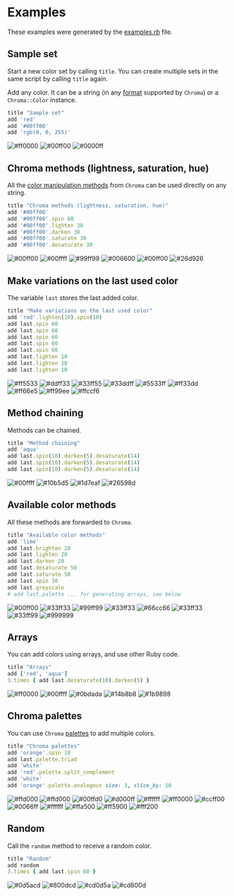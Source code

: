 # Examples

These examples were generated by the [examples.rb](examples.rb) file.

## Sample set

Start a new color set by calling `title`. You can create multiple sets 
in the same script by calling `title` again.

Add any color. It can be a string
(in any [format](https://github.com/jfairbank/chroma#creating-colors) supported by `Chroma`)
or a `Chroma::Color` instance.

```ruby
title "Sample set"
add 'red'
add '#00ff00'
add 'rgb(0, 0, 255)'
```

![#ff0000](https://via.placeholder.com/40x40/ff0000/ffffff?text=%20)
![#00ff00](https://via.placeholder.com/40x40/00ff00/000000?text=%20)
![#0000ff](https://via.placeholder.com/40x40/0000ff/ffffff?text=%20)

## Chroma methods (lightness, saturation, hue)

All the [color manipulation methods](https://github.com/jfairbank/chroma#color-manipulation)
from `Chroma` can be used directly on any string.

```ruby
title "Chroma methods (lightness, saturation, hue)"
add '#00ff00'
add '#00ff00'.spin 60
add '#00ff00'.lighten 30
add '#00ff00'.darken 30
add '#00ff00'.saturate 30
add '#00ff00'.desaturate 30
```

![#00ff00](https://via.placeholder.com/40x40/00ff00/000000?text=%20)
![#00ffff](https://via.placeholder.com/40x40/00ffff/000000?text=%20)
![#99ff99](https://via.placeholder.com/40x40/99ff99/000000?text=%20)
![#006600](https://via.placeholder.com/40x40/006600/ffffff?text=%20)
![#00ff00](https://via.placeholder.com/40x40/00ff00/000000?text=%20)
![#26d926](https://via.placeholder.com/40x40/26d926/000000?text=%20)

## Make variations on the last used color

The variable `last` stores the last added color.

```ruby
title "Make variations on the last used color"
add 'red'.lighten(10).spin(10)
add last.spin 60
add last.spin 60
add last.spin 60
add last.spin 60
add last.spin 60
add last.lighten 10
add last.lighten 10
add last.lighten 10
```

![#ff5533](https://via.placeholder.com/40x40/ff5533/000000?text=%20)
![#ddff33](https://via.placeholder.com/40x40/ddff33/000000?text=%20)
![#33ff55](https://via.placeholder.com/40x40/33ff55/000000?text=%20)
![#33ddff](https://via.placeholder.com/40x40/33ddff/000000?text=%20)
![#5533ff](https://via.placeholder.com/40x40/5533ff/ffffff?text=%20)
![#ff33dd](https://via.placeholder.com/40x40/ff33dd/000000?text=%20)
![#ff66e5](https://via.placeholder.com/40x40/ff66e5/000000?text=%20)
![#ff99ee](https://via.placeholder.com/40x40/ff99ee/000000?text=%20)
![#ffccf6](https://via.placeholder.com/40x40/ffccf6/000000?text=%20)

## Method chaining

Methods can be chained.

```ruby
title "Method chaining"
add 'aqua'
add last.spin(10).darken(5).desaturate(14)
add last.spin(10).darken(5).desaturate(14)
add last.spin(10).darken(5).desaturate(14)
```
![#00ffff](https://via.placeholder.com/40x40/00ffff/000000?text=%20)
![#10b5d5](https://via.placeholder.com/40x40/10b5d5/000000?text=%20)
![#1d7eaf](https://via.placeholder.com/40x40/1d7eaf/ffffff?text=%20)
![#26598d](https://via.placeholder.com/40x40/26598d/ffffff?text=%20)

## Available color methods

All these methods are forwarded to `Chroma`.

```ruby
title "Available color methods"
add 'lime'
add last.brighten 20
add last.lighten 20
add last.darken 20
add last.desaturate 50
add last.saturate 50
add last.spin 30
add last.greyscale
# add last.palette ... for generating arrays, see below
```

![#00ff00](https://via.placeholder.com/40x40/00ff00/000000?text=%20)
![#33ff33](https://via.placeholder.com/40x40/33ff33/000000?text=%20)
![#99ff99](https://via.placeholder.com/40x40/99ff99/000000?text=%20)
![#33ff33](https://via.placeholder.com/40x40/33ff33/000000?text=%20)
![#66cc66](https://via.placeholder.com/40x40/66cc66/000000?text=%20)
![#33ff33](https://via.placeholder.com/40x40/33ff33/000000?text=%20)
![#33ff99](https://via.placeholder.com/40x40/33ff99/000000?text=%20)
![#999999](https://via.placeholder.com/40x40/999999/000000?text=%20)

## Arrays

You can add colors using arrays, and use other Ruby code.

```ruby
title "Arrays"
add ['red', 'aqua']
3.times { add last.desaturate(10).darken(5) }
```

![#ff0000](https://via.placeholder.com/40x40/ff0000/ffffff?text=%20)
![#00ffff](https://via.placeholder.com/40x40/00ffff/000000?text=%20)
![#0bdada](https://via.placeholder.com/40x40/0bdada/000000?text=%20)
![#14b8b8](https://via.placeholder.com/40x40/14b8b8/000000?text=%20)
![#1b9898](https://via.placeholder.com/40x40/1b9898/ffffff?text=%20)

## Chroma palettes

You can use `Chroma` [palettes](https://github.com/jfairbank/chroma#generating-palettes)
to add multiple colors.

```ruby
title "Chroma palettes"
add 'orange'.spin 10
add last.palette.triad
add 'white'
add 'red'.palette.split_complement
add 'white'
add 'orange'.palette.analogous size: 3, slice_by: 10
```

![#ffd000](https://via.placeholder.com/40x40/ffd000/000000?text=%20)
![#ffd000](https://via.placeholder.com/40x40/ffd000/000000?text=%20)
![#00ffd0](https://via.placeholder.com/40x40/00ffd0/000000?text=%20)
![#d000ff](https://via.placeholder.com/40x40/d000ff/ffffff?text=%20)
![#ffffff](https://via.placeholder.com/40x40/ffffff/000000?text=%20)
![#ff0000](https://via.placeholder.com/40x40/ff0000/ffffff?text=%20)
![#ccff00](https://via.placeholder.com/40x40/ccff00/000000?text=%20)
![#0066ff](https://via.placeholder.com/40x40/0066ff/ffffff?text=%20)
![#ffffff](https://via.placeholder.com/40x40/ffffff/000000?text=%20)
![#ffa500](https://via.placeholder.com/40x40/ffa500/000000?text=%20)
![#ff5900](https://via.placeholder.com/40x40/ff5900/000000?text=%20)
![#fff200](https://via.placeholder.com/40x40/fff200/000000?text=%20)

## Random

Call the `random` method to receive a random color.

```ruby
title "Random"
add random
3.times { add last.spin 60 }
```

![#0d5acd](https://via.placeholder.com/40x40/0d5acd/ffffff?text=%20)
![#800dcd](https://via.placeholder.com/40x40/800dcd/ffffff?text=%20)
![#cd0d5a](https://via.placeholder.com/40x40/cd0d5a/ffffff?text=%20)
![#cd800d](https://via.placeholder.com/40x40/cd800d/000000?text=%20)
